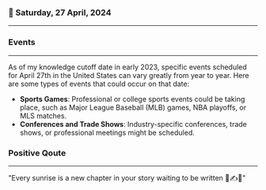 ### 📅 Saturday, 27 April, 2024
------
### Events
------
As of my knowledge cutoff date in early 2023, specific events scheduled for April 27th in the United States can vary greatly from year to year. Here are some types of events that could occur on that date:

- **Sports Games**: Professional or college sports events could be taking place, such as Major League Baseball (MLB) games, NBA playoffs, or MLS matches.
- **Conferences and Trade Shows**: Industry-specific conferences, trade shows, or professional meetings might be scheduled.

### Positive Qoute
------
"Every sunrise is a new chapter in your story waiting to be written 🌅✍️💖"
